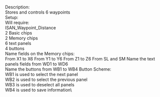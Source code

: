 Description:\
    Stores and controls 6 waypoints\
Setup:\
    Will require:\
    ISAN_Waypoint_Distance\
    2 Basic chips\
    2 Memory chips\
    6 text panels\
    4 buttons\
Name fields on the Memory chips:\
    From X1 to X6
    From Y1 to Y6
    From Z1 to Z6
    From SL and SM
Name the text panels fields from WD1 to WD6\
Name the buttons from WB1 to WB4
Button Scheme:\
    WB1 is used to select the next panel\
    WB2 is used to select the previous panel\
    WB3 is used to deselect all panels\
    WB4 is used to save information\
